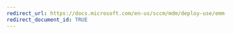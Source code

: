 ```yaml
---
redirect_url: https://docs.microsoft.com/en-us/sccm/mdm/deploy-use/emm-configure-and-deploy-lookout-for-work-apps
redirect_document_id: TRUE
---
```

